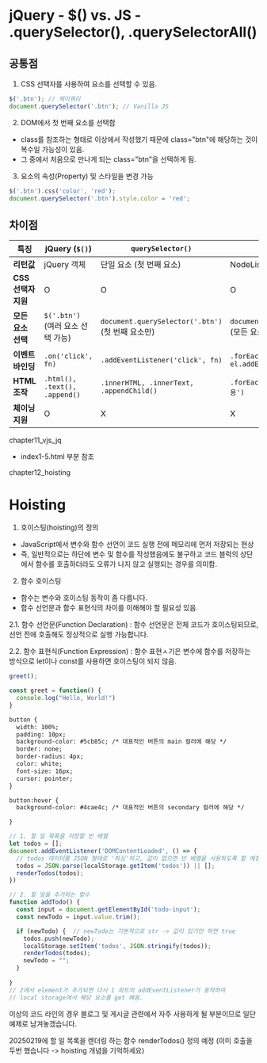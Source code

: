 # jQuery - $() vs. JS - .querySelector(), .querySelectorAll()

## 공통점

1. CSS 선택자를 사용하여 요소를 선택할 수 있음.

```javascript
$('.btn'); // 제이쿼리
document.querySelector('.btn'); // Vanilla JS
```

2. DOM에서 첫 번째 요소를 선택함

- class를 참조하는 형태로 이상에서 작성했기 때문에 class="btn"에 해당하는 것이 복수일 가능성이 있음.
- 그 중에서 처음으로 만나게 되는 class="btn"을 선택하게 됨.

3. 요소의 속성(Property) 및 스타일을 변경 가능

```js
$('.btn').css('color', 'red');
document.querySelector('.btn').style.color = 'red';
```

## 차이점

| 특징                | jQuery (`$()`)                    | `querySelector()`                                 | `querySelectorAll()`                               |
| ------------------- | --------------------------------- | ------------------------------------------------- | -------------------------------------------------- |
| **리턴값**          | jQuery 객체                       | 단일 요소 (첫 번째 요소)                          | NodeList (유사 배열)                               |
| **CSS 선택자 지원** | O                                 | O                                                 | O                                                  |
| **모든 요소 선택**  | `$('.btn')` (여러 요소 선택 가능) | `document.querySelector('.btn')` (첫 번째 요소만) | `document.querySelectorAll('.btn')` (모든 요소)    |
| **이벤트 바인딩**   | `.on('click', fn)`                | `.addEventListener('click', fn)`                  | `.forEach(el => el.addEventListener('click', fn))` |
| **HTML 조작**       | `.html(), .text(), .append()`     | `.innerHTML, .innerText, .appendChild()`          | `.forEach(el => el.innerHTML = '내용')`            |
| **체이닝 지원**     | O                                 | X                                                 | X                                                  |

chapter11_vjs_jq

- index1-5.html 부분 참조

chapter12_hoisting

# Hoisting
1. 호이스팅(hoisting)의 정의
- JavaScript에서 변수와 함수 선언이 코드 실행 전에 메모리에 먼저 저장되는 현상
- 즉, 일반적으로는 하단에 변수 및 함수를 작성했음에도 불구하고 코드 블럭의 상단에서 함수를 호출하더라도 오류가 나지 않고 실행되는 경우를 의미함.

2. 함수 호이스팅
- 함수는 변수와 호이스팅 동작이 좀 다릅니다.
- 함수 선언문과 함수 표현식의 차이를 이해해야 할 필요성 있음.

2.1. 함수 선언문(Function Declaration)
: 함수 선언문은 전체 코드가 호이스팅되므로, 선언 전에 호출해도 정상적으로 실행 가능합니다.

2.2. 함수 표현식(Function Expression)
: 함수 표현ㅅ기은 변수에 함수를 저장하는 방식으로 let이나 const를 사용하면 호이스팅이 되지 않음.

```js
greet();

const greet = function() {
  console.log("Hello, World!")
}
```

```html
button {
  width: 100%;
  padding: 10px;
  background-color: #5cb85c; /* 대표적인 버튼의 main 컬러에 해당 */
  border: none;
  border-radius: 4px;
  color: white;
  font-size: 16px;
  cursor: pointer;
}

button:hover {
  background-color: #4cae4c; /* 대표적인 버튼의 secondary 컬러에 해당 */

}
```
```js
// 1. 할 일 목록을 저장할 빈 배열
let todos = [];
document.addEventListener('DOMContentLoaded', () => {
  // todos 데이터를 JSON 형태로 '파싱'하고, 값이 없으면 빈 배열을 사용하도록 할 예정
  todos = JSON.parse(localStorage.getItem('todos')) || [];
  renderTodos(todos);
})

// 2. 할 일을 추가하는 함수
function addTodo() {
  const input = document.getElementById('todo-input');
  const newTodo = input.value.trim();

  if (newTodo) {  // newTodo는 기본적으로 str -> 값이 있기만 하면 true
    todos.push(newTodo);
    localStorage.setItem('todos', JSON.stringify(todos));   
    renderTodos(todos);
    newTodo = "";
  }
  
}
// 2에서 element가 추가되면 다시 1 파트의 addEventListener가 동작하여
// local storage에서 해당 요소를 get 해옴.
```

이상의 코드 라인의 경우 블로그 및 게시글 관련에서 자주 사용하게 될 부분이므로 일단 예제로 남겨놓겠습니다.

20250219에 할 일 목록을 렌더링 하는 함수 renderTodos() 정의 예정
(이미 호출을 두번 했습니다 -> hoisting 개념을 기억하세요)